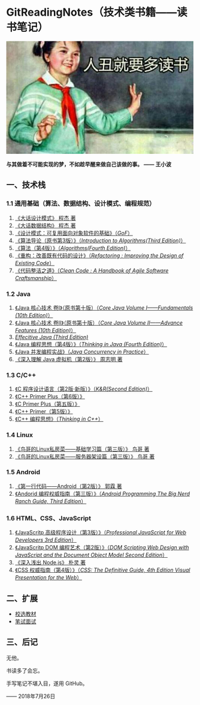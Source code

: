 # GitReadingNotes（技术类书籍——读书笔记）

![](emoji.jpg)

**与其做着不可能实现的梦，不如趁早醒来做自己该做的事。  —— 王小波**

## 一、技术栈

### 1.1 通用基础（算法、数据结构、设计模式、编程规范）
1. [《大话设计模式》 程杰 著](https://github.com/gdut-yy/GitReadingNotes/tree/master/books/DAHUASHEJIMOSHI)
2. [《大话数据结构》 程杰 著](https://github.com/gdut-yy/GitReadingNotes/tree/master/books/DAHUASHUJUJIEGOU)
3. [《设计模式：可复用面向对象软件的基础》（*GoF*）](https://github.com/gdut-yy/GitReadingNotes/tree/master/books/GoF)
4. [《算法导论（原书第3版）》（*Introduction to Algorithms(Third Edition)*）](https://github.com/gdut-yy/GitReadingNotes/tree/master/books/ItoAlgorithms3)
5. [《算法（第4版）》（*Algorithms(Fourth Edition)*）](https://github.com/gdut-yy/GitReadingNotes/tree/master/books/Algorithms4)
6. [《重构：改善既有代码的设计》（*Refactoring : Improving the Design of Existing Code*）](https://github.com/gdut-yy/GitReadingNotes/tree/master/books/Refactoring)
7. [《代码整洁之道》（*Clean Code : A Handbook of Agile Software Craftsmanship*）](https://github.com/gdut-yy/GitReadingNotes/tree/master/books/CleanCode)

### 1.2 Java

1. [《Java 核心技术 卷I》（原书第十版）（*Core Java Volume I——Fundamentals (10th Edition)*）](https://github.com/gdut-yy/GitReadingNotes/tree/master/books/CJV-I10)
2. [《Java 核心技术 卷II》（原书第十版）（*Core Java Volume II——Advance Features (10th Edition)*）](https://github.com/gdut-yy/GitReadingNotes/tree/master/books/CJV-II10)
3. [*Effecitive Java (Third Edition)*](https://github.com/gdut-yy/GitReadingNotes/tree/master/books/EJ3)
4. [《Java 编程思想（第4版）》（*Thinking in Java (Fourth Edition)*）](https://github.com/gdut-yy/GitReadingNotes/tree/master/books/TIJ4)
5. [《Java 并发编程实战》（*Java Concurrency in Practice*）](https://github.com/gdut-yy/GitReadingNotes/tree/master/books/JCP)
6. [《深入理解 Java 虚拟机（第2版）》 周志明 著](https://github.com/gdut-yy/GitReadingNotes/tree/master/books/JVM)

### 1.3 C/C++
1. [《C 程序设计语言（第2版·新版）》（*K&R(Second Edition)*）](https://github.com/gdut-yy/GitReadingNotes/tree/master/books/K&R2)
2. [《C++ Primer Plus（第6版）》](https://github.com/gdut-yy/GitReadingNotes/tree/master/books/C++PP)
3. [《C Primer Plus（第五版）》](https://github.com/gdut-yy/GitReadingNotes/tree/master/books/CPP)
4. [《C++ Primer（第5版）》](https://github.com/gdut-yy/GitReadingNotes/tree/master/books/C++P)
5. [《C++ 编程思想》（*Thinking in C++*）](https://github.com/gdut-yy/GitReadingNotes/tree/master/books/TIC++)

### 1.4 Linux
1. [《鸟哥的Linux私房菜——基础学习篇（第三版）》 鸟哥 著](https://github.com/gdut-yy/GitReadingNotes/tree/master/books/NIAOGE-I)
2. [《鸟哥的Linux私房菜——服务器架设篇（第三版）》 鸟哥 著](https://github.com/gdut-yy/GitReadingNotes/tree/master/books/NIAOGE-II)

### 1.5 Android
1. [《第一行代码——Android（第2版）》 郭霖 著](https://github.com/gdut-yy/GitReadingNotes/tree/master/books/DIYIHANGDAIMA2)
2. [《Andorid 编程权威指南（第三版）》（*Android Programming The Big Nerd Ranch Guide, Third Edition*）](https://github.com/gdut-yy/GitReadingNotes/tree/master/books/AndroidProgramming3)

### 1.6 HTML、CSS、JavaScript
1. [《JavaScritp 高级程序设计（第3版）》（*Professional JavaScript for Web Developers 3rd Edition*）](https://github.com/gdut-yy/GitReadingNotes/tree/master/books/PJWD3)
2. [《JavaScritp DOM 编程艺术（第2版）》（*DOM Scripting Web Design with JavaScript and the Document Object Model Second Edition*）](https://github.com/gdut-yy/GitReadingNotes/tree/master/books/DOMScripting2)
3. [《深入浅出 Node.js》 朴灵 著](https://github.com/gdut-yy/GitReadingNotes/tree/master/books/Nodejs)
4. [《CSS 权威指南（第4版）》（*CSS: The Definitive Guide, 4th Edition Visual Presentation for the Web*）](https://github.com/gdut-yy/GitReadingNotes/tree/master/books/CSSTDG4)

## 二、扩展

- [校选教材](https://github.com/gdut-yy/GitReadingNotes/tree/master/edu)
- [笔试面试](https://github.com/gdut-yy/GitReadingNotes/tree/master/offer)

## 三、后记

无他。

书读多了会忘。

手写笔记不堪入目，遂用 GitHub。

—— 2018年7月26日

